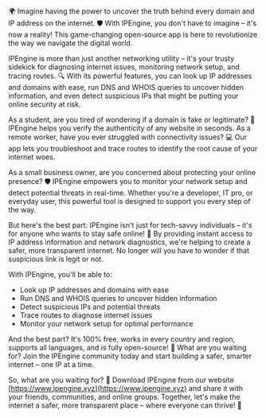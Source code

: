🌍 Imagine having the power to uncover the truth behind every domain and IP address on the internet. 🛡️ With IPEngine, you don't have to imagine – it's now a reality! This game-changing open-source app is here to revolutionize the way we navigate the digital world.

IPEngine is more than just another networking utility – it's your trusty sidekick for diagnosing internet issues, monitoring network setup, and tracing routes. 🔍 With its powerful features, you can look up IP addresses and domains with ease, run DNS and WHOIS queries to uncover hidden information, and even detect suspicious IPs that might be putting your online security at risk.

As a student, are you tired of wondering if a domain is fake or legitimate? 🤔 IPEngine helps you verify the authenticity of any website in seconds. As a remote worker, have you ever struggled with connectivity issues? 💻 Our app lets you troubleshoot and trace routes to identify the root cause of your internet woes.

As a small business owner, are you concerned about protecting your online presence? 🛡️ IPEngine empowers you to monitor your network setup and detect potential threats in real-time. Whether you're a developer, IT pro, or everyday user, this powerful tool is designed to support you every step of the way.

But here's the best part: IPEngine isn't just for tech-savvy individuals – it's for anyone who wants to stay safe online! 🌟 By providing instant access to IP address information and network diagnostics, we're helping to create a safer, more transparent internet. No longer will you have to wonder if that suspicious link is legit or not.

With IPEngine, you'll be able to:

* Look up IP addresses and domains with ease
* Run DNS and WHOIS queries to uncover hidden information
* Detect suspicious IPs and potential threats
* Trace routes to diagnose internet issues
* Monitor your network setup for optimal performance

And the best part? It's 100% free, works in every country and region, supports all languages, and is fully open-source! 🚀 What are you waiting for? Join the IPEngine community today and start building a safer, smarter internet – one IP at a time.

So, what are you waiting for? 🎉 Download IPEngine from our website [https://www.ipengine.xyz](https://www.ipengine.xyz) and share it with your friends, communities, and online groups. Together, let's make the internet a safer, more transparent place – where everyone can thrive! 💪